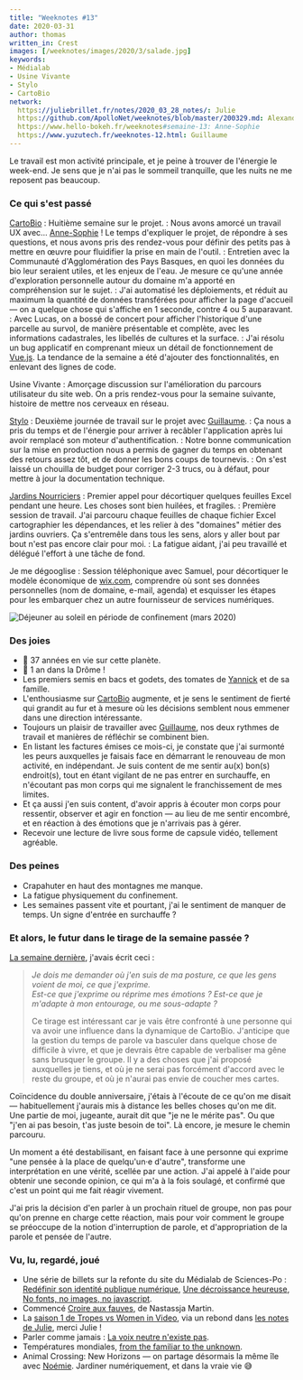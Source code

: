 ```yaml
---
title: "Weeknotes #13"
date: 2020-03-31
author: thomas
written_in: Crest
images: [/weeknotes/images/2020/3/salade.jpg]
keywords:
- Médialab
- Usine Vivante
- Stylo
- CartoBio
network:
  https://juliebrillet.fr/notes/2020_03_28_notes/: Julie
  https://github.com/ApolloNet/weeknotes/blob/master/200329.md: Alexandre
  https://www.hello-bokeh.fr/weeknotes#semaine-13: Anne-Sophie
  https://www.yuzutech.fr/weeknotes-12.html: Guillaume
---
```


Le travail est mon activité principale, et je peine à trouver
de l'énergie le week-end. Je sens que je n'ai pas le sommeil tranquille,
que les nuits ne me reposent pas beaucoup.

<!--more-->

### Ce qui s'est passé

[CartoBio]
: Huitième semaine sur le projet.
: Nous avons amorcé un travail UX avec… [Anne-Sophie] ! Le temps d'expliquer le projet,
  de répondre à ses questions, et nous avons pris des rendez-vous pour définir
  des petits pas à mettre en œuvre pour fluidifier la prise en main de l'outil.
: Entretien avec la Communauté d'Agglomération des Pays Basques, en quoi les données
  du bio leur seraient utiles, et les enjeux de l'eau. Je mesure ce qu'une année
  d'exploration personnelle autour du domaine m'a apporté en compréhension sur le sujet.
: J'ai automatisé les déploiements, et réduit au maximum la quantité de données
  transférées pour afficher la page d'accueil — on a quelque chose qui s'affiche en 1 seconde, contre 4 ou 5 auparavant.
: Avec Lucas, on a bossé de concert pour afficher l'historique d'une parcelle au survol,
  de manière présentable et complète, avec les informations cadastrales, les libellés de cultures et la surface.
: J'ai résolu un bug applicatif en comprenant mieux un détail de fonctionnement de [Vue.js](https://vuejs.org/v2/).
  La tendance de la semaine a été d'ajouter des fonctionnalités, en enlevant des lignes de code.


Usine Vivante
: Amorçage discussion sur l'amélioration du parcours utilisateur du site web.
  On a pris rendez-vous pour la semaine suivante, histoire de mettre nos cerveaux en réseau.


[Stylo]
: Deuxième journée de travail sur le projet avec [Guillaume].
: Ça nous a pris du temps et de l'énergie pour arriver à recâbler l'application
  après lui avoir remplacé son moteur d'authentification.
: Notre bonne communication sur la mise en production
  nous a permis de gagner du temps en obtenant des retours assez tôt,
  et de donner les bons coups de tournevis.
: On s'est laissé un chouilla de budget pour corriger 2-3 trucs, ou à défaut,
  pour mettre à jour la documentation technique.

[Jardins Nourriciers]
: Premier appel pour décortiquer quelques feuilles Excel pendant une heure.
  Les choses sont bien huilées, et fragiles.
: Première session de travail.
  J'ai parcouru chaque feuilles de chaque fichier Excel cartographier les dépendances,
  et les relier à des "domaines" métier des jardins ouvriers. Ça s'entremêle dans tous les sens,
  alors y aller bout par bout n'est pas encore clair pour moi.
: La fatigue aidant, j'ai peu travaillé et délégué l'effort à une tâche de fond.


Je me dégooglise
: Session téléphonique avec Samuel, pour décortiquer le modèle économique de [wix.com](https://www.wix.com),
  comprendre où sont ses données personnelles (nom de domaine, e-mail, agenda)
  et esquisser les étapes pour les embarquer chez un autre fournisseur de services numériques.



![](/weeknotes/images/2020/3/salade.jpg "Déjeuner au soleil en période de confinement (mars 2020)")

### Des joies

- 🎂 37 années en vie sur cette planète.
- 🎂 1 an dans la Drôme !
- Les premiers semis en bacs et godets, des tomates de [Yannick] et de sa famille.
- L'enthousiasme sur [CartoBio] augmente, et je sens le sentiment de fierté
  qui grandit au fur et à mesure où les décisions semblent nous emmener dans une direction
  intéressante.
- Toujours un plaisir de travailler avec [Guillaume],
  nos deux rythmes de travail et manières de réfléchir se combinent bien.
- En listant les factures émises ce mois-ci, je constate que j'ai surmonté les
  peurs auxquelles je faisais face en démarrant le renouveau de mon activité, en indépendant.
  Je suis content de me sentir au(x) bon(s) endroit(s), tout en étant vigilant
  de ne pas entrer en surchauffe, en n'écoutant pas mon corps qui me signalent
  le franchissement de mes limites.
- Et ça aussi j'en suis content, d'avoir appris à écouter mon corps
  pour ressentir, observer et agir en fonction — au lieu de me sentir encombré,
  et en réaction à des émotions que je n'arrivais pas à gérer.
- Recevoir une lecture de livre sous forme de capsule vidéo, tellement agréable.

### Des peines

- Crapahuter en haut des montagnes me manque.
- La fatigue physiquement du confinement.
- Les semaines passent vite et pourtant, j'ai le sentiment de manquer de temps.
  Un signe d'entrée en surchauffe ?


### Et alors, le futur dans le tirage de la semaine passée ?

[La semaine dernière](/weeknotes/12/), j'avais écrit ceci :

> _Je dois me demander où j'en suis de ma posture, ce que les gens voient de moi, ce que j'exprime._<br>
>  _Est-ce que j'exprime ou réprime mes émotions ? Est-ce que je m'adapte à mon entourage, ou me sous-adapte ?_
>
> Ce tirage est intéressant car je vais être confronté à une personne qui va
  avoir une influence dans la dynamique de CartoBio.
>  J'anticipe que la gestion du temps de parole va basculer dans quelque chose de difficile à vivre,
  et que je devrais être capable de verbaliser ma gêne sans brusquer le groupe.
  Il y a des choses que j'ai proposé auxquelles je tiens, et où je ne serai pas forcément
  d'accord avec le reste du groupe, et où je n'aurai pas envie de coucher mes cartes.


Coïncidence du double anniversaire, j'étais à l'écoute de ce qu'on me disait —
habituellement j'aurais mis à distance les belles choses qu'on me dit.
Une partie de moi, jugeante, aurait dit que "je ne le mérite pas". Ou que "j'en ai pas besoin, t'as juste besoin de toi".
Là encore, je mesure le chemin parcouru.

Un moment a été destabilisant, en faisant face à une personne qui exprime
"une pensée à la place de quelqu'un·e d'autre", transforme une interprétation
en une vérité, scellée par une action.
J'ai appelé à l'aide pour obtenir une seconde opinion, ce qui m'a à la fois soulagé,
et confirmé que c'est un point qui me fait réagir vivement.

J'ai pris la décision d'en parler à un prochain rituel de groupe,
non pas pour qu'on prenne en charge cette réaction, mais pour
voir comment le groupe se préoccupe de la notion d'interruption de parole,
et d'appropriation de la parole et pensée de l'autre.


### Vu, lu, regardé, joué

- Une série de billets sur la refonte du site du Médialab de Sciences-Po :
  [Redéfinir son identité publique numérique](https://medialab.sciencespo.fr/actu/redefinir-son-identite-publique-numerique/),
  [Une décroissance heureuse](https://julie-blanc.fr/blog/2020-03-25_medialab-1/),
  [No fonts, no images, no javascript](https://julie-blanc.fr/blog/2020-03-27_medialab-2/).
- Commencé [Croire aux fauves](http://www.gallimard.fr/Catalogue/GALLIMARD/Verticales/Verticales/Croire-aux-fauves),
  de Nastassja Martin.
- La [saison 1 de Tropes vs Women in Video](https://www.youtube.com/playlist?list=PLn4ob_5_ttEaA_vc8F3fjzE62esf9yP61),
  via un rebond dans [les notes de Julie](https://juliebrillet.fr/notes/2020_03_28_notes/), merci Julie !
- Parler comme jamais : [La voix neutre n'existe pas](https://www.binge.audio/la-voix-neutre-nexiste-pas/).
- Températures mondiales, [from the familiar to the unknown](https://www.climate-lab-book.ac.uk/2020/from-the-familiar-to-the-unknown/).
- Animal Crossing: New Horizons — on partage désormais la même île avec [Noémie].
  Jardiner numériquement, et dans la vraie vie 😅



[détour.studio]: /
[Stylo]: https://github.com/EcrituresNumeriques/stylo
[Jardins Nourriciers]: https://www.lesjardinsnourriciers.com/
[CartoBio]: http://cartobio.org/

[Sofia]: https://twitter.com/sofiaboulaarab
[Yannick]: https://elsif.fr/
[Anne-Sophie]: https://hello-bokeh.fr
[Noémie]: https://noemiegirard.co
[Antoine]: https://www.quaternum.net/
[Guillaume]: https://www.yuzutech.fr/
